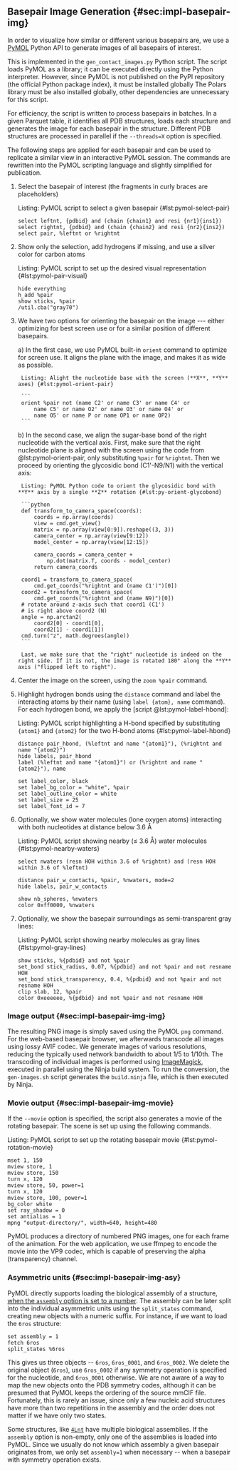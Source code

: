 ## Basepair Image Generation {#sec:impl-basepair-img}

In order to visualize how similar or different various basepairs are, we use a [PyMOL](https://github.com/schrodinger/pymol-open-source) Python API to generate images of all basepairs of interest.

This is implemented in the `gen_contact_images.py` Python script.
The script loads PyMOL as a library; it can be executed directly using the Python interpreter.
However, since PyMOL is not published on the PyPI repository (the official Python package index), it must be installed globally
The Polars library must be also installed globally, other dependencies are unnecessary for this script.

For efficiency, the script is written to process basepairs in batches.
In a given Parquet table, it identifies all PDB structures, loads each structure and generates the image for each basepair in the structure.
Different PDB structures are processed in parallel if the `--threads=X` option is specified.

The following steps are applied for each basepair and can be used to replicate a similar view in an interactive PyMOL session.
The commands are rewritten into the PyMOL scripting language and slightly simplified for publication.

1. Select the basepair of interest (the fragments in curly braces are placeholders)

    Listing: PyMOL script to select a given basepair {#lst:pymol-select-pair}

    ```
    select leftnt, {pdbid} and (chain {chain1} and resi {nr1}{ins1})
    select rightnt, {pdbid} and (chain {chain2} and resi {nr2}{ins2})
    select pair, %leftnt or %rightnt
    ```

2. Show only the selection, add hydrogens if missing, and use a silver color for carbon atoms

    Listing: PyMOL script to set up the desired visual representation {#lst:pymol-pair-visual}

    ```
    hide everything
    h_add %pair
    show sticks, %pair
    /util.cba("gray70")
    ```

3. We have two options for orienting the basepair on the image --- either optimizing for best screen use or for a similar position of different basepairs.

    a) In the first case, we use PyMOL built-in `orient` command to optimize for screen use. It aligns the plane with the image, and makes it as wide as possible.

        Listing: Alight the nucleotide base with the screen (**X**, **Y** axes) {#lst:pymol-orient-pair}

        ```
        orient %pair not (name C2' or name C3' or name C4' or
            name C5' or name O2' or name O3' or name O4' or
            name O5' or name P or name OP1 or name OP2)
        ```

    b) In the second case, we align the sugar-base bond of the right nucleotide with the vertical axis.
        First, make sure that the right nucleotide plane is aligned with the screen using the code from @lst:pymol-orient-pair, only substituting `%pair` for `%rightnt`.
        Then we proceed by orienting the glycosidic bond (C1'-N9/N1) with the vertical axis:

        Listing: PyMOL Python code to orient the glycosidic bond with **Y** axis by a single **Z** rotation {#lst:py-orient-glycobond}

        ```python
        def transform_to_camera_space(coords):
            coords = np.array(coords)
            view = cmd.get_view()
            matrix = np.array(view[0:9]).reshape((3, 3))
            camera_center = np.array(view[9:12])
            model_center = np.array(view[12:15])

            camera_coords = camera_center +
                np.dot(matrix.T, coords - model_center)
            return camera_coords

        coord1 = transform_to_camera_space(
            cmd.get_coords("%rightnt and (name C1')")[0])
        coord2 = transform_to_camera_space(
            cmd.get_coords("%rightnt and (name N9)")[0])
        # rotate around z-axis such that coord1 (C1')
        # is right above coord2 (N)
        angle = np.arctan2(
            coord2[0] - coord1[0],
            coord2[1] - coord1[1])
        cmd.turn("z", math.degrees(angle))
        ```

        Last, we make sure that the "right" nucleotide is indeed on the right side. If it is not, the image is rotated 180° along the **Y** axis ("flipped left to right").

4. Center the image on the screen, using the `zoom %pair` command.
5. Highlight hydrogen bonds using the `distance` command and label the interacting atoms by their name (using `label {atom}, name` command). For each hydrogen bond, we apply the [script @lst:pymol-label-hbond]:

    Listing: PyMOL script highlighting a H-bond specified by substituting `{atom1}` and `{atom2}` for the two H-bond atoms {#lst:pymol-label-hbond}

    ```
    distance pair_hbond, (%leftnt and name "{atom1}"), (%rightnt and name "{atom2}")
    hide labels, pair_hbond
    label (%leftnt and name "{atom1}") or (%rightnt and name "{atom2}"), name

    set label_color, black
    set label_bg_color = "white", %pair
    set label_outline_color = white
    set label_size = 25
    set label_font_id = 7
    ```

6. Optionally, we show water molecules (lone oxygen atoms) interacting with both nucleotides at distance below 3.6 Å

    Listing: PyMOL script showing nearby (≤ 3.6 Å) water molecules {#lst:pymol-nearby-waters}

    ```
    select nwaters (resn HOH within 3.6 of %rightnt) and (resn HOH within 3.6 of %leftnt)

    distance pair_w_contacts, %pair, %nwaters, mode=2
    hide labels, pair_w_contacts

    show nb_spheres, %nwaters
    color 0xff0000, %nwaters
    ```

7. Optionally, we show the basepair surroundings as semi-transparent gray lines:

    Listing: PyMOL script showing nearby molecules as gray lines {#lst:pymol-gray-lines}

    ```
    show sticks, %{pdbid} and not %pair
    set_bond stick_radius, 0.07, %{pdbid} and not %pair and not resname HOH
    set_bond stick_transparency, 0.4, %{pdbid} and not %pair and not resname HOH
    clip slab, 12, %pair
    color 0xeeeeee, %{pdbid} and not %pair and not resname HOH
    ```

### Image output {#sec:impl-basepair-img-img}

The resulting PNG image is simply saved using the PyMOL `png` command.
For the web-based basepair browser, we afterwards transcode all images using lossy AVIF codec.
We generate images of various resolutions, reducing the typically used network bandwidth to about 1/5 to 1/10th.
The transcoding of individual images is performed using [ImageMagick](https://imagemagick.org), executed in parallel using the Ninja build system.
To run the conversion, the `gen-images.sh` script generates the `build.ninja` file, which is then executed by Ninja.

### Movie output {#sec:impl-basepair-img-movie}

If the `--movie` option is specified, the script also generates a movie of the rotating basepair.
The scene is set up using the following commands.

Listing: PyMOL script to set up the rotating basepair movie {#lst:pymol-rotation-movie}

```
mset 1, 150
mview store, 1
mview store, 150
turn x, 120
mview store, 50, power=1
turn x, 120
mview store, 100, power=1
bg_color white
set ray_shadow = 0
set antialias = 1
mpng "output-directory/", width=640, height=480
```

PyMOL produces a directory of numbered PNG images, one for each frame of the animation.
For the web application, we use ffmpeg to encode the movie into the VP9 codec, which is capable of preserving the alpha (transparency) channel.

### Asymmetric units {#sec:impl-basepair-img-asy}

PyMOL directly supports loading the biological assembly of a structure, [when the `assembly` option is set to a number](https://pymolwiki.org/index.php/Assembly).
The assembly can be later split into the individual asymmetric units using the `split_states` command, creating new objects with a numeric suffix.
For instance, if we want to load the `6ros` structure:

```
set assembly = 1
fetch 6ros
split_states %6ros
```

This gives us three objects -- `6ros`, `6ros_0001`, and `6ros_0002`.
We delete the original object (`6ros`), use `6ros_0002` if any symmetry operation is specified for the nucleotide, and `6ros_0001` otherwise.
We are not aware of a way to map the new objects onto the PDB symmetry codes, although it can be presumed that PyMOL keeps the ordering of the source mmCIF file.
Fortunately, this is rarely an issue, since only a few nucleic acid structures have more than two repetitions in the assembly and the order does not matter if we have only two states.
<!-- Since ignorance is bliss, we simply use the second object when no symmetry operation is specified -->


Some structures, like [`4Lnt`](https://www.rcsb.org/structure/4Lnt) have multiple biological assemblies.
If the `assembly` option is non-empty, only one of the assemblies is loaded into PyMOL.
Since we usually do not know which assembly a given basepair originates from, we only set `assembly=1` when necessary -- when a basepair with symmetry operation exists.
